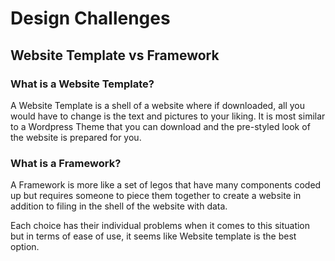 <h1> Design Challenges</h1>

<h2> Website Template vs Framework</h2>

<h3>What is a Website Template? </h3>

<p>A Website Template is a shell of a website where if downloaded, all you would have to change is the text and pictures to your liking. It is most similar to a Wordpress Theme that you can download and the pre-styled look of the website is prepared for you.</p>

<h3> What is a Framework? </h3>
<p>A Framework is more like a set of legos that have many components coded up but requires someone to piece them together to create a website in addition to filing in the shell of the website with data.</p>

<p> Each choice has their individual problems when it comes to this situation but in terms of ease of use, it seems like Website template is the best option.</p>
